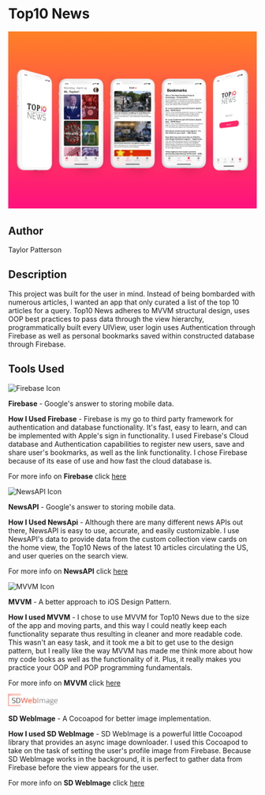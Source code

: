 # Top10 News

<p align="center">
<img src="Documentation/top10news-mockup.png" width="650"  title="Top10News App">
</p>

## Author

Taylor Patterson

## Description

This project was built for the user in mind.  Instead of being bombarded with numerous articles, I wanted an app that only curated a list of the top 10 articles for a query. Top10 News adheres to MVVM structural design, uses OOP best practices to pass data through the view hierarchy, programmatically built every UIView, user login uses Authentication through Firebase as well as personal bookmarks saved within constructed database through Firebase.

## Tools Used

<p align="left">
<img src="https://firebase.google.com/images/brand-guidelines/logo-built_black.png" width="100" title="Firebase Icon">
</p>

**Firebase** - Google's answer to storing mobile data.

**How I Used Firebase** - Firebase is my go to third party framework for authentication and database functionality. It's fast, easy to learn, and can be implemented with Apple's sign in functionality.  I used Firebase's Cloud database and Authentication capabilities to register new users, save and share user's bookmarks, as well as the link functionality.  I chose Firebase because of its ease of use and how fast the cloud database is.

For more info on **Firebase** click [here](https://firebase.google.com/)

<p align="left">
<img src="https://s3.amazonaws.com/appforest_uf/f1479799611909x580051703844219400/news_api_logo.PNG" width="100" title="NewsAPI Icon">
</p>

**NewsAPI** - Google's answer to storing mobile data.

**How I Used NewsApi** - Although there are many different news APIs out there, NewsAPI is easy to use, accurate, and easily customizable. I use NewsAPI's data to provide data from the custom collection view cards on the home view, the Top10 News of the latest 10 articles circulating the US, and user queries on the search view.

For more info on **NewsAPI** click [here](https://newsapi.org/)

<p align="left">
<img src="https://devshive.tech/media/uploads/contents/1516823789563-design-patterns-for-cocoa-mvc-and-mvvm.png" width="100" title="MVVM Icon">
</p>

**MVVM** - A better approach to iOS Design Pattern. 

**How I used MVVM** - I chose to use MVVM for Top10 News due to the size of the app and moving parts, and this way I could neatly keep each functionality separate thus resulting in cleaner and more readable code.  This wasn't an easy task, and it took me a bit to get use to the design pattern, but I really like the way MVVM has made me think more about how my code looks as well as the functionality of it.  Plus, it really makes you practice your OOP and POP programming fundamentals.

For more info on **MVVM** click [here](https://www.raywenderlich.com/34-design-patterns-by-tutorials-mvvm)

<p align="left">
<img src="https://raw.githubusercontent.com/SDWebImage/SDWebImage/master/SDWebImage_logo.png" width="100" title="SD WebImage Icon">
</p>

**SD WebImage** - A Cocoapod for better image implementation.  

**How I used SD WebImage** - SD WebImage is a powerful little Cocoapod library that provides an async image downloader.  I used this Cocoapod to take on the task of setting the user's profile image from Firebase.  Because SD WebImage works in the background, it is perfect to gather data from Firebase before the view appears for the user.

For more info on **SD WebImage** click [here](https://github.com/SDWebImage/SDWebImage)